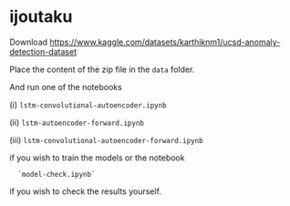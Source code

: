 # ijoutaku

Download https://www.kaggle.com/datasets/karthiknm1/ucsd-anomaly-detection-dataset

Place the content of the zip file in the `data` folder.

And run one of the notebooks 

(i)   `lstm-convolutional-autoencoder.ipynb`

(ii)  `lstm-autoencoder-forward.ipynb`

(iii) `lstm-convolutional-autoencoder-forward.ipynb`

if you wish to train the models or the notebook 

      `model-check.ipynb`

if you wish to check the results yourself.
